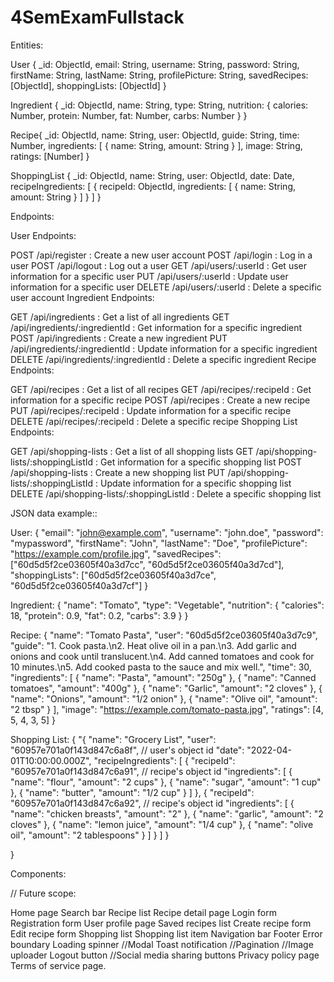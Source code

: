 # 4SemExamFullstack

Entities:

User
{
\_id: ObjectId,
email: String,
username: String,
password: String,
firstName: String,
lastName: String,
profilePicture: String,
savedRecipes: [ObjectId],
shoppingLists: [ObjectId]
}

Ingredient
{
\_id: ObjectId,
name: String,
type: String,
nutrition: {
calories: Number,
protein: Number,
fat: Number,
carbs: Number
}
}

Recipe{
\_id: ObjectId,
name: String,
user: ObjectId,
guide: String,
time: Number,
ingredients: [
{
name: String,
amount: String
}
],
image: String,
ratings: [Number]
}

ShoppingList
{
\_id: ObjectId,
name: String,
user: ObjectId,
date: Date,
recipeIngredients: [
{
recipeId: ObjectId,
ingredients: [
{
name: String,
amount: String
}
]
}
]
}

Endpoints:

User Endpoints:

POST /api/register : Create a new user account
POST /api/login : Log in a user
POST /api/logout : Log out a user
GET /api/users/:userId : Get user information for a specific user
PUT /api/users/:userId : Update user information for a specific user
DELETE /api/users/:userId : Delete a specific user account
Ingredient Endpoints:

GET /api/ingredients : Get a list of all ingredients
GET /api/ingredients/:ingredientId : Get information for a specific ingredient
POST /api/ingredients : Create a new ingredient
PUT /api/ingredients/:ingredientId : Update information for a specific ingredient
DELETE /api/ingredients/:ingredientId : Delete a specific ingredient
Recipe Endpoints:

GET /api/recipes : Get a list of all recipes
GET /api/recipes/:recipeId : Get information for a specific recipe
POST /api/recipes : Create a new recipe
PUT /api/recipes/:recipeId : Update information for a specific recipe
DELETE /api/recipes/:recipeId : Delete a specific recipe
Shopping List Endpoints:

GET /api/shopping-lists : Get a list of all shopping lists
GET /api/shopping-lists/:shoppingListId : Get information for a specific shopping list
POST /api/shopping-lists : Create a new shopping list
PUT /api/shopping-lists/:shoppingListId : Update information for a specific shopping list
DELETE /api/shopping-lists/:shoppingListId : Delete a specific shopping list

JSON data example::

User:
{
"email": "john@example.com",
"username": "john.doe",
"password": "mypassword",
"firstName": "John",
"lastName": "Doe",
"profilePicture": "https://example.com/profile.jpg",
"savedRecipes": ["60d5d5f2ce03605f40a3d7cc", "60d5d5f2ce03605f40a3d7cd"],
"shoppingLists": ["60d5d5f2ce03605f40a3d7ce", "60d5d5f2ce03605f40a3d7cf"]
}

Ingredient:
{
"name": "Tomato",
"type": "Vegetable",
"nutrition": {
"calories": 18,
"protein": 0.9,
"fat": 0.2,
"carbs": 3.9
}
}

Recipe:
{
"name": "Tomato Pasta",
"user": "60d5d5f2ce03605f40a3d7c9",
"guide": "1. Cook pasta.\n2. Heat olive oil in a pan.\n3. Add garlic and onions and cook until translucent.\n4. Add canned tomatoes and cook for 10 minutes.\n5. Add cooked pasta to the sauce and mix well.",
"time": 30,
"ingredients": [
{
"name": "Pasta",
"amount": "250g"
},
{
"name": "Canned tomatoes",
"amount": "400g"
},
{
"name": "Garlic",
"amount": "2 cloves"
},
{
"name": "Onions",
"amount": "1/2 onion"
},
{
"name": "Olive oil",
"amount": "2 tbsp"
}
],
"image": "https://example.com/tomato-pasta.jpg",
"ratings": [4, 5, 4, 3, 5]
}

Shopping List:
{
"{
"name": "Grocery List",
"user": "60957e701a0f143d847c6a8f", // user's object id
"date": "2022-04-01T10:00:00.000Z",
"recipeIngredients": [
{
"recipeId": "60957e701a0f143d847c6a91", // recipe's object id
"ingredients": [
{
"name": "flour",
"amount": "2 cups"
},
{
"name": "sugar",
"amount": "1 cup"
},
{
"name": "butter",
"amount": "1/2 cup"
}
]
},
{
"recipeId": "60957e701a0f143d847c6a92", // recipe's object id
"ingredients": [
{
"name": "chicken breasts",
"amount": "2"
},
{
"name": "garlic",
"amount": "2 cloves"
},
{
"name": "lemon juice",
"amount": "1/4 cup"
},
{
"name": "olive oil",
"amount": "2 tablespoons"
}
]
}
]
}

}



Components:

// Future scope:

Home page
Search bar
Recipe list
Recipe detail page
Login form
Registration form
User profile page
Saved recipes list
Create recipe form
Edit recipe form
Shopping list
Shopping list item
Navigation bar
Footer
Error boundary
Loading spinner
 //Modal
Toast notification
 //Pagination
 //Image uploader
Logout button
 //Social media sharing buttons
Privacy policy page
Terms of service page.

